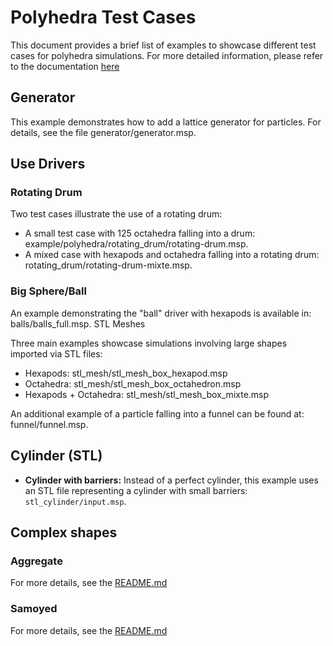 # Polyhedra Test Cases

This document provides a brief list of examples to showcase different test cases for polyhedra simulations. For more detailed information, please refer to the documentation [here](https://collab4exanbody.github.io/doc_exaDEM/project_exaDEM/Test_cases.html)

## Generator

This example demonstrates how to add a lattice generator for particles. For details, see the file generator/generator.msp.

## Use Drivers

### Rotating Drum

Two test cases illustrate the use of a rotating drum:

- A small test case with 125 octahedra falling into a drum: example/polyhedra/rotating_drum/rotating-drum.msp.
- A mixed case with hexapods and octahedra falling into a rotating drum: rotating_drum/rotating-drum-mixte.msp.

### Big Sphere/Ball

An example demonstrating the "ball" driver with hexapods is available in: balls/balls_full.msp.
STL Meshes

Three main examples showcase simulations involving large shapes imported via STL files:

- Hexapods: stl_mesh/stl_mesh_box_hexapod.msp
- Octahedra: stl_mesh/stl_mesh_box_octahedron.msp
- Hexapods + Octahedra: stl_mesh/stl_mesh_box_mixte.msp

An additional example of a particle falling into a funnel can be found at: funnel/funnel.msp.

## Cylinder (STL)

- **Cylinder with barriers:** Instead of a perfect cylinder, this example uses an STL file representing a cylinder with small barriers: `stl_cylinder/input.msp`.

## Complex shapes

### Aggregate

For more details, see the [README.md](aggregate/README.md)

### Samoyed

For more details, see the [README.md](samoyed/README.md)
